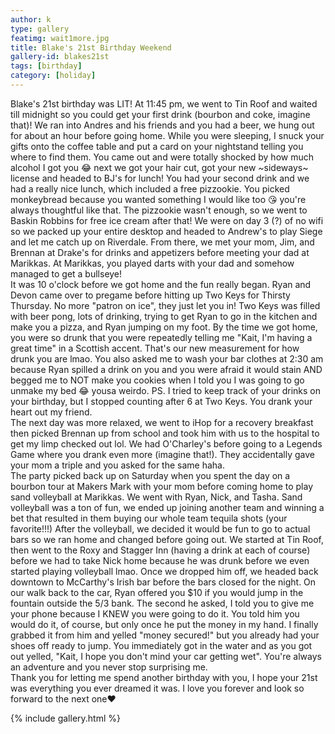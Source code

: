 ```yaml
---
author: k
type: gallery
featimg: wait1more.jpg
title: Blake's 21st Birthday Weekend
gallery-id: blakes21st
tags: [birthday]
category: [holiday]
---
```

Blake's 21st birthday was LIT! At 11:45 pm, we went to Tin Roof and waited till midnight so you could get your first drink (bourbon and coke, imagine that)! We ran into Andres and his friends and you had a beer, we hung out for about an hour before going home. While you were sleeping, I snuck your gifts onto the coffee table and put a card on your nightstand telling you where to find them. You came out and were totally shocked by how much alcohol I got you 😂 next we got your hair cut, got your new ~sideways~ license and headed to BJ's for lunch! You had your second drink and we had a really nice lunch, which included a free pizzookie. You picked monkeybread because you wanted something I would like too 😘 you're always thoughtful like that. The pizzookie wasn't enough, so we went to Baskin Robbins for free ice cream after that! We were on day 3 (?) of no wifi so we packed up your entire desktop and headed to Andrew's to play Siege and let me catch up on Riverdale. From there, we met your mom, Jim, and Brennan at Drake's for drinks and appetizers before meeting your dad at Marikkas. At Marikkas, you played darts with your dad and somehow managed to get a bullseye! 
<br> It was 10 o'clock before we got home and the fun really began. Ryan and Devon came over to pregame before hitting up Two Keys for Thirsty Thursday. No more "patron on ice", they just let you in! Two Keys was filled with beer pong, lots of drinking, trying to get Ryan to go in the kitchen and make you a pizza, and Ryan jumping on my foot. By the time we got home, you were so drunk that you were repeatedly telling me "Kait, I'm having a great time" in a Scottish accent. That's our new measurement for how drunk you are lmao. You also asked me to wash your bar clothes at 2:30 am because Ryan spilled a drink on you and you were afraid it would stain AND begged me to NOT make you cookies when I told you I was going to go unmake my bed 😂 yousa weirdo. PS. I tried to keep track of your drinks on your birthday, but I stopped counting after 6 at Two Keys. You drank your heart out my friend.
<br> The next day was more relaxed, we went to iHop for a recovery breakfast then picked Brennan up from school and took him with us to the hospital to get my limp checked out lol. We had O'Charley's before going to a Legends Game where you drank even more (imagine that!). They accidentally gave your mom a triple and you asked for the same haha. 
<br> The party picked back up on Saturday when you spent the day on a bourbon tour at Makers Mark with your mom before coming home to play sand volleyball at Marikkas. We went with Ryan, Nick, and Tasha. Sand volleyball was a ton of fun, we ended up joining another team and winning a bet that resulted in them buying our whole team tequila shots (your favorite!!!) After the volleyball, we decided it would be fun to go to actual bars so we ran home and changed before going out. We started at Tin Roof, then went to the Roxy and Stagger Inn (having a drink at each of course) before we had to take Nick home because he was drunk before we even started playing volleyball lmao. Once we dropped him off, we headed back downtown to McCarthy's Irish bar before the bars closed for the night. On our walk back to the car, Ryan offered you $10 if you would jump in the fountain outside the 5/3 bank. The second he asked, I told you to give me your phone because I KNEW you were going to do it. You told him you would do it, of course, but only once he put the money in my hand. I finally grabbed it from him and yelled "money secured!" but you already had your shoes off ready to jump. You immediately got in the water and as you got out yelled, "Kait, I hope you don't mind your car getting wet". You're always an adventure and you never stop surprising me. 
<br> Thank you for letting me spend another birthday with you, I hope your 21st was everything you ever dreamed it was. I love you forever and look so forward to the next one❤️
<br>

{% include gallery.html %}